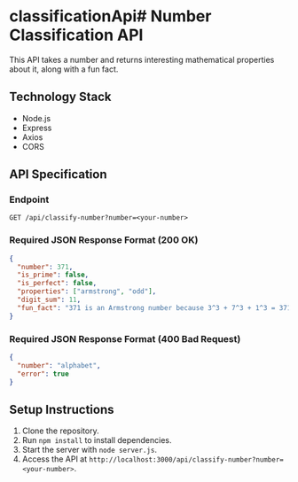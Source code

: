 # classificationApi# Number Classification API

This API takes a number and returns interesting mathematical properties about it, along with a fun fact.

## Technology Stack
- Node.js
- Express
- Axios
- CORS

## API Specification

### Endpoint
`GET /api/classify-number?number=<your-number>`

### Required JSON Response Format (200 OK)
```json
{
  "number": 371,
  "is_prime": false,
  "is_perfect": false,
  "properties": ["armstrong", "odd"],
  "digit_sum": 11,
  "fun_fact": "371 is an Armstrong number because 3^3 + 7^3 + 1^3 = 371"
}
```

### Required JSON Response Format (400 Bad Request)
```json
{
  "number": "alphabet",
  "error": true
}
```

## Setup Instructions
1. Clone the repository.
2. Run `npm install` to install dependencies.
3. Start the server with `node server.js`.
4. Access the API at `http://localhost:3000/api/classify-number?number=<your-number>`.






